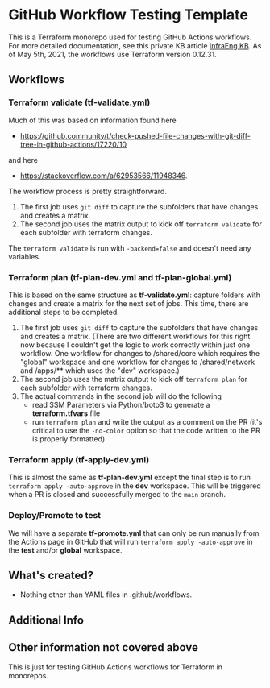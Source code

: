 # GitHub Workflow Testing Template

This is a Terraform monorepo used for testing GitHub Actions workflows. For more detailed documentation, see this private KB article [InfraEng KB](https://mitlibraries.atlassian.net/l/c/pu7F0K40). As of May 5th, 2021, the workflows use Terraform version 0.12.31.

## Workflows

### Terraform validate (tf-validate.yml)

Much of this was based on information found here 

- <https://github.community/t/check-pushed-file-changes-with-git-diff-tree-in-github-actions/17220/10> 

and here 

- <https://stackoverflow.com/a/62953566/11948346>. 

The workflow process is pretty straightforward.

1. The first job uses `git diff` to capture the subfolders that have changes and creates a matrix.
2. The second job uses the matrix output to kick off `terraform validate` for each subfolder with terraform changes.

The `terraform validate` is run with `-backend=false` and doesn't need any variables.

### Terraform plan (tf-plan-dev.yml and tf-plan-global.yml)

This is based on the same structure as **tf-validate.yml**: capture folders with changes and create a matrix for the next set of jobs. This time, there are additional steps to be completed.

1. The first job uses `git diff` to capture the subfolders that have changes and creates a matrix. (There are two different workflows for this right now because I couldn't get the logic to work correctly within just one workflow. One workflow for changes to /shared/core which requires the "global" workspace and one workflow for changes to /shared/network and /apps/** which uses the "dev" workspace.)
2. The second job uses the matrix output to kick off `terraform plan` for each subfolder with terraform changes.
3. The actual commands in the second job will do the following
    * read SSM Parameters via Python/boto3 to generate a **terraform.tfvars** file
    * run `terraform plan` and write the output as a comment on the PR (it's critical to use the `-no-color` option so that the code written to the PR is properly formatted)

### Terraform apply (tf-apply-dev.yml)

This is almost the same as **tf-plan-dev.yml** except the final step is to run `terraform apply -auto-approve` in the **dev** workspace. This will be triggered when a PR is closed and successfully merged to the `main` branch.

### Deploy/Promote to test

We will have a separate **tf-promote.yml** that can only be run manually from the Actions page in GitHub that will run `terraform apply -auto-approve` in the **test** and/or **global** workspace.

## What's created?

* Nothing other than YAML files in .github/workflows.

## Additional Info

## Other information not covered above

This is just for testing GitHub Actions workflows for Terraform in monorepos.
